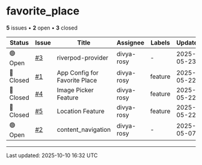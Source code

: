 # favorite_place

**5** issues • **2** open • **3** closed

<table class="github-issue-table">
<thead>
<tr>
<th>Status</th>
<th>Issue</th>
<th>Title</th>
<th>Assignee</th>
<th>Labels</th>
<th>Updated</th>
</tr>
</thead>
<tbody>
<tr><td>🟢 Open</td><td><a href='./issue-3-riverpod-provider.md'>#3</a></td><td>riverpod-provider</td><td>divya-rosy</td><td>-</td><td>2025-05-23</td></tr>
<tr><td>🔴 Closed</td><td><a href='./issue-1-App-Config-for-Favorite-Place.md'>#1</a></td><td>App Config for Favorite Place</td><td>divya-rosy</td><td>feature</td><td>2025-05-22</td></tr>
<tr><td>🔴 Closed</td><td><a href='./issue-4-Image-Picker-Feature.md'>#4</a></td><td>Image Picker Feature</td><td>divya-rosy</td><td>feature</td><td>2025-05-22</td></tr>
<tr><td>🔴 Closed</td><td><a href='./issue-5-Location-Feature.md'>#5</a></td><td>Location Feature</td><td>divya-rosy</td><td>feature</td><td>2025-05-22</td></tr>
<tr><td>🟢 Open</td><td><a href='./issue-2-content_navigation.md'>#2</a></td><td>content_navigation</td><td>divya-rosy</td><td>-</td><td>2025-05-07</td></tr>
</tbody>
</table>

---

Last updated: 2025-10-10 16:32 UTC